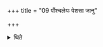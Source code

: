 +++
title = "09 पौंश्चलेयः पेशसा जानु"

+++

<details><summary>थिते</summary>

पौंश्चलेयः पेशसा जानु वेष्टयित्वा पश्चादन्वेति ९
</details>
